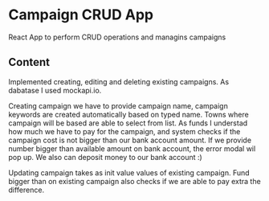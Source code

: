 # Campaign CRUD App

React App to perform CRUD operations and managins campaigns

## Content

Implemented creating, editing and deleting existing campaigns.
As dabatase I used mockapi.io.

Creating campaign we have to provide campaign name, campaign keywords are created automatically based on typed name. Towns where campaign will be based are able to select from list. As funds I understad how much we have to pay for the campaign, and system checks if the campaign cost is not bigger than our bank account amount. If we provide number bigger than available amount on bank account, the error modal wil pop up. We also can deposit money to our bank account :)

Updating campaign takes as init value values of existing campaign. Fund bigger than on existing campaign also checks if we are able to pay extra the difference.
